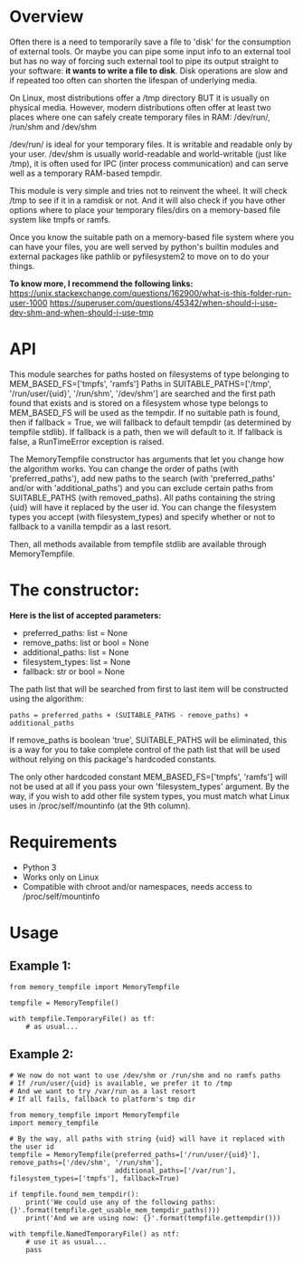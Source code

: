 # Overview

Often there is a need to temporarily save a file to 'disk' for the consumption of external tools. Or maybe you can pipe some input info to an external tool
but has no way of forcing such external tool to pipe its output straight to your software: **it wants to write a file to disk**.
Disk operations are slow and if repeated too often can shorten the lifespan of underlying media.

On Linux, most distributions offer a /tmp directory BUT it is usually on physical media. However, modern distributions often offer at least two
places where one can safely create temporary files in RAM: /dev/run/<uid>, /run/shm and /dev/shm

/dev/run/<uid> is ideal for your temporary files. It is writable and readable only by your user.
/dev/shm is usually world-readable and world-writable (just like /tmp), it is often used for IPC (inter process communication) and can serve well as a temporary RAM-based tempdir.

This module is very simple and tries not to reinvent the wheel. It will check /tmp to see if it in a ramdisk or not. And it will also check
if you have other options where to place your temporary files/dirs on a memory-based file system like tmpfs or ramfs.

Once you know the suitable path on a memory-based file system where you can have your files, you are well served by python's builtin modules and external packages like pathlib
or pyfilesystem2 to move on to do your things.

**To know more, I recommend the following links:**
https://unix.stackexchange.com/questions/162900/what-is-this-folder-run-user-1000
https://superuser.com/questions/45342/when-should-i-use-dev-shm-and-when-should-i-use-tmp


# API
This module searches for paths hosted on filesystems of type belonging to MEM_BASED_FS=['tmpfs', 'ramfs']
Paths in SUITABLE_PATHS=['/tmp', '/run/user/{uid}', '/run/shm', '/dev/shm'] are searched and the first path found that exists and is stored on a filesystem whose type belongs to MEM_BASED_FS will be used as the tempdir.
If no suitable path is found, then if fallback = True, we will fallback to default tempdir (as determined by tempfile stdlib). If fallback is a path, then we will default to it.
If fallback is false, a RunTimeError exception is raised.

The MemoryTempfile constructor has arguments that let you change how the algorithm works.
You can change the order of paths (with 'preferred_paths'), add new paths to the search (with 'preferred_paths' and/or with 'additional_paths') and you can exclude certain paths from SUITABLE_PATHS (with removed_paths). All paths containing the string {uid} will have it replaced by the user id.
You can change the filesystem types you accept (with filesystem_types) and specify whether or not to fallback to a vanilla tempdir as a last resort.

Then, all methods available from tempfile stdlib are available through MemoryTempfile.

# The constructor:

**Here is the list of accepted parameters:**
- preferred_paths: list = None
- remove_paths: list or bool = None
- additional_paths: list = None
- filesystem_types: list = None
- fallback: str or bool = None

The path list that will be searched from first to last item will be constructed using the algorithm:

    paths = preferred_paths + (SUITABLE_PATHS - remove_paths) + additional_paths

If remove_paths is boolean 'true', SUITABLE_PATHS will be eliminated, this is a way for you to take complete control of the path list
that will be used without relying on this package's hardcoded constants.

The only other hardcoded constant MEM_BASED_FS=['tmpfs', 'ramfs'] will not be used at all if you pass your own 'filesystem_types' argument.
By the way, if you wish to add other file system types, you must match what Linux uses in /proc/self/mountinfo (at the 9th column).

# Requirements

- Python 3
- Works only on Linux
- Compatible with chroot and/or namespaces, needs access to /proc/self/mountinfo

# Usage

## Example 1:

    from memory_tempfile import MemoryTempfile
    
    tempfile = MemoryTempfile()
    
    with tempfile.TemporaryFile() as tf:
        # as usual...
        
## Example 2:

    # We now do not want to use /dev/shm or /run/shm and no ramfs paths
    # If /run/user/{uid} is available, we prefer it to /tmp
    # And we want to try /var/run as a last resort
    # If all fails, fallback to platform's tmp dir
    
    from memory_tempfile import MemoryTempfile
    import memory_tempfile

    # By the way, all paths with string {uid} will have it replaced with the user id
    tempfile = MemoryTempfile(preferred_paths=['/run/user/{uid}'], remove_paths=['/dev/shm', '/run/shm'],
                              additional_paths=['/var/run'], filesystem_types=['tmpfs'], fallback=True)
    
    if tempfile.found_mem_tempdir():
        print('We could use any of the following paths: {}'.format(tempfile.get_usable_mem_tempdir_paths()))
        print('And we are using now: {}'.format(tempfile.gettempdir()))
    
    with tempfile.NamedTemporaryFile() as ntf:
        # use it as usual...
        pass
